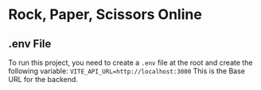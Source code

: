 # Rock, Paper, Scissors Online

## .env File

To run this project, you need to create a ``.env`` file at the root and create the following variable:
``VITE_API_URL=http://localhost:3000``
This is the Base URL for the backend.
